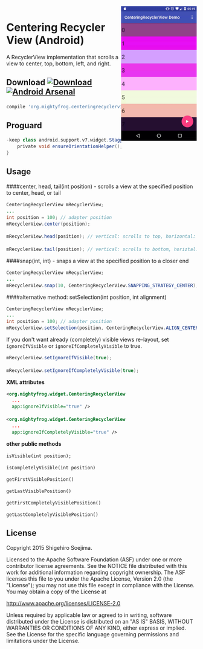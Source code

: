 <img src="website/demo.gif" alt="demo" align="right" width="200px" />

# Centering Recycler View (Android)
A RecyclerView implementation that scrolls a view to center, top, bottom, left, and right.

Download [ ![Download](https://api.bintray.com/packages/mightyfrog/maven/centering-recycler-view/images/download.svg) ](https://bintray.com/mightyfrog/maven/centering-recycler-view/_latestVersion) [![Android Arsenal](https://img.shields.io/badge/Android%20Arsenal-Centering%20Recycler%20View-brightgreen.svg?style=flat)](http://android-arsenal.com/details/1/2899)
--------

```groovy
compile 'org.mightyfrog.centeringrecyclerview:centeringrecyclerview:1.0.11'
```

Proguard
--------
```groovy
-keep class android.support.v7.widget.StaggeredGridLayoutManager {
    private void ensureOrientationHelper();
}
````
Usage
--------
####center, head, tail(int position) - scrolls a view at the specified position to center, head, or tail
```java
CenteringRecyclerView mRecyclerView;
...
int position = 100; // adapter position
mRecyclerView.center(position);

mRecyclerView.head(position); // vertical: scrolls to top, horizontal: scrolls to left 

mRecyclerView.tail(position); // vertical: scrolls to bottom, horiztal: scrolls to right
```
####snap(int, int) - snaps a view at the specified position to a closer end
```java
CenteringRecyclerView mRecyclerView;
...
mRecyclerView.snap(10, CenteringRecyclerView.SNAPPING_STRATEGY_CENTER);
```
####alternative method: setSelection(int position, int alignment)
```java
CenteringRecyclerView mRecyclerView;
...
int position = 100; // adapter position
mRecyclerView.setSelection(position, CenteringRecyclerView.ALIGN_CENTER);
```

If you don't want already (completely) visible views re-layout, set `ignoreIfVisible` or `ignoreIfCompletelyVisible` to true.
```java
mRecyclerView.setIgnoreIfVisible(true);

mRecyclerView.setIgnoreIfCompletelyVisible(true);
```

**XML attributes**
```xml
<org.mightyfrog.widget.CenteringRecyclerView
  ...
  app:ignoreIfVisible="true" />

<org.mightyfrog.widget.CenteringRecyclerView
  ...
  app:ignoreIfCompletelyVisible="true" />

```

**other public methods**

`isVisible(int position);`

`isCompletelyVisible(int position)`

`getFirstVisiblePosition()`

`getLastVisiblePosition()`

`getFirstCompletelyVisiblePosition()`

`getLastCompletelyVisiblePosition()`


License
--------
Copyright 2015 Shigehiro Soejima.

Licensed to the Apache Software Foundation (ASF) under one or more contributor
license agreements. See the NOTICE file distributed with this work for
additional information regarding copyright ownership. The ASF licenses this
file to you under the Apache License, Version 2.0 (the "License"); you may not
use this file except in compliance with the License. You may obtain a copy of
the License at

http://www.apache.org/licenses/LICENSE-2.0

Unless required by applicable law or agreed to in writing, software
distributed under the License is distributed on an "AS IS" BASIS, WITHOUT
WARRANTIES OR CONDITIONS OF ANY KIND, either express or implied. See the
License for the specific language governing permissions and limitations under
the License.

